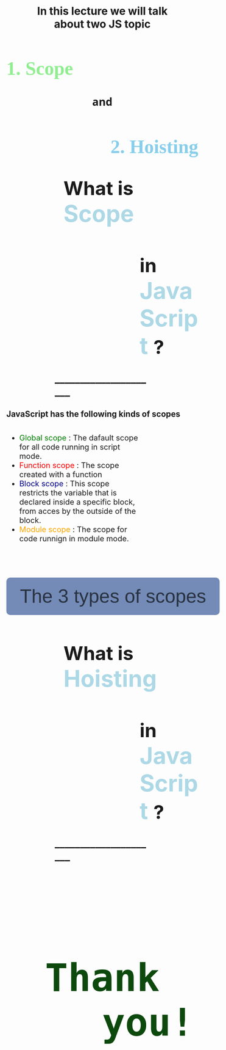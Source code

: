 <img class = "img" src="./image.png" alt="" style = "border-top-left-radius: 50px; border-bottom-right-radius: 50px;" >
<h1 style = "text-align: center; margin: 50px;"> In this lecture we will talk about two JS topic </h1>
<h1 style = "font-size: 50px; color: lightgreen; font-family: inheri; border: none"> 1. Scope </h1>
<h1 style = "text-align: center; font-family: sans; border: none;"> and </h1>
<h1 style = "font-size: 50px; color: ; text-align: end; color: skyblue; font-family: inheri;"> 2. Hoisting </h1>
<h1 style = " margin-left: 150px; margin-top: 50px; font-size: 50px; border: none; "> What is <span style = "font-size: 60px; color: lightblue" > Scope </span> </h1>
<h1 style = " margin-left: 350px; font-size: 50px; border: none;"> in <span style = "font-size: 60px; color: lightblue" > JavaScript </span> ? </h1>
<h1 style = "width: 250px; margin: auto; border: none;"> _____________________ </h1>
        <h2> JavaScript has the following kinds of scopes </h2>
<div style="display: flex; font-size: 20px; margin-bottom: 70px">
    <div style = "width: 70%">
        <ul>
            <li > <span style="color: green;"> Global scope </span> : The dafault scope for all code running in script mode. </li>
            <li> <span style="color: red;"> Function scope </span> : The scope created with a function </li>
            <li> <span style="color: darkblue;"> Block scope </span> : This scope restricts the variable that is declared inside a specific block, from acces by the outside of the block. </li>
            <li> <span style="color: orange;"> Module scope </span> : The scope for code runnign in module mode. </li>
        </ul>
    </div>
    <img src="./image-1.png" alt="" style= "border-radius: 20px; position: absolute; right: 10px; box-shadow: 0px 0px 20px black;">
</div>

<p style="font-size: 50px; width: 500px; background-color: #163e8698; text-align: center; padding: 20px 30px; font-family: sans-serif; color: rgba(0, 0, 0, 0.644); border-radius: 10px; margin: auto; margin-bottom: 20px"> The 3 types of scopes </p>

<img src="./image-2.png" alt="">

<h1 style = " margin-left: 150px; margin-top: 50px; font-size: 50px; border: none; "> What is <span style = "font-size: 60px; color: lightblue" > Hoisting </span> </h1>
<h1 style = " margin-left: 350px; font-size: 50px; border: none;"> in <span style = "font-size: 60px; color: lightblue" > JavaScript </span> ? </h1>
<h1 style = "width: 250px; margin: auto; border: none;"> _____________________ </h1>

<img src="./image-3.png" alt="" style = "margin: 50px auto">
<img src="./image-4.png" alt="" style = "margin: 50px auto">
<img src="./image-5.png" alt="" style = "margin: 50px auto">
<img src="./image-6.png" alt="" style = "margin: 50px auto">
<h1 style="font-size: 100px; font-family: monospace; color: rgb(13, 73, 13); text-align: center"> Thank <br> <span style="margin-left: 240px;"> you! </span> </h1>